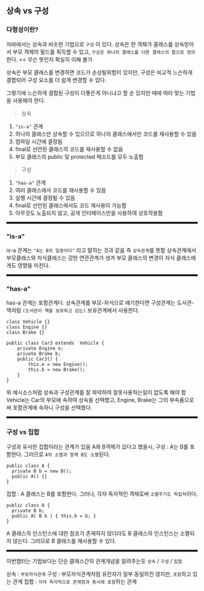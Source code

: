 ## 상속 vs 구성

### 다형성이란?

자바에서는 상속과 비슷한 기법으로 `구성` 이 있다.
상속은 한 객체가 클래스를 상속받아서 부모 객체의 필드를 획득할 수 있고,
`구성은 하나의 클래스를 다른 클래스의 합으로 정의` 한다. << 무슨 뜻인지 확실히 이해 불가

상속은 부모 클래스를 변경하면 코드가 손상될위험이 있지만,
구성은 비교적 느슨하게 결합되어 구성 요소를 더 쉽게 변경할 수 있다.

그렇기에 느슨하게 결합된 구성이 더좋은게 아니냐고 할 순 있지만
때에 따라 맞는 기법을 사용해야 한다.

> 상속

1. `"is-a"` 관계
2. 하나의 클래스만 상속할 수 있으므로 하나의 클래스에서만 코드를 재사용할 수 있음
3. 컴파일 시간에 결정됨
4. final로 선언된 클래스의 코드를 재사용할 수 없음
5. 부모 클래스의 public 및 protected 메소드를 모두 노출함

> 구성

1. `"has-a"` 관계
2. 여러 클래스에서 코드를 재사용할 수 있음
3. 실행 시간에 결정될 수 있음
4. final로 선언된 클래스에서도 코드 재사용이 가능함
5. 아무것도 노출되지 않고, 공개 인터페이스만을 사용하여 상호작용함

<hr style="height:5px">

### "is-a"

is-a 관계는 `"A는 B의 일종이다"` 라고 말하는 것과 같음
즉 `상속관계`를 뜻함
상속관계에서 부모클래스와 자식클래스는 강한 연관관계가 생겨
부모 클래스의 변경이 자식 클래스에게도 영향을 미친다.

<hr style="height:5px">

### "has-a"

has-a 관계는 포함관계다.
상속관계를 부모-자식으로 얘기한다면
구성관계는 도서관-책처럼 `(도서관이 책을 보유하고 있는)` 보유관계에서 사용한다.

```
class Vehicle {}
class Engine {}
class Brake {}

public class Car3 extends  Vehicle {
    private Engine e;
    private Brake b;
    public Car3() {
        this.e = new Engine();
        this.b = new Brake();
    }
}
```

위 예시소스처럼 상속과 구성관계를 잘 파악하여 잘못사용하는일이 없도록 해야 함
Vehicle는 Car의 부모에 속하여 상속을 선택했고,
Engine, Brake는 그의 부속품으로써 포함관계에 속하니 구성을 선택했다.

<hr style="height:5px">

### 구성 vs 집합

구성과 유사한 집합이라는 관계가 있음
A와 B객체가 있다고 했을시,
구성 : A는 B를 포함한다. 그러므로 `A의 소멸과 함께 B도 소멸`된다.

```
public class A {
  private B b = new B();
  public A() {}
}
```

집합 : A 클래스는 B를 포함한다. 그러나, 각자 독자적인 객체로써 `소멸주기도 독립적`이다.

```
public class A {
  private B b;
  public A( B b ) { this.b = b; }
}
```

A 클래스의 인스턴스에 대한 참조가 존재하지 않더라도 B 클래스의 인스턴스는 소멸되지 않는다.
그러므로 B 클래스를 재사용할 수 있다.

<hr style="height:5px">

이번챕터는 기법보다는 단순 클래스간의 관계개념을 알려주는듯
`상속` / `구성` / `집합`

상속 : `부모자식관계`
구성 : 부모자식관계처럼 유전자가 일부 동일하진 않지만, `포함`하고 있는 관계
집합 : `각자 독자적으로 존재함과 동시에 포함`하는 관계

